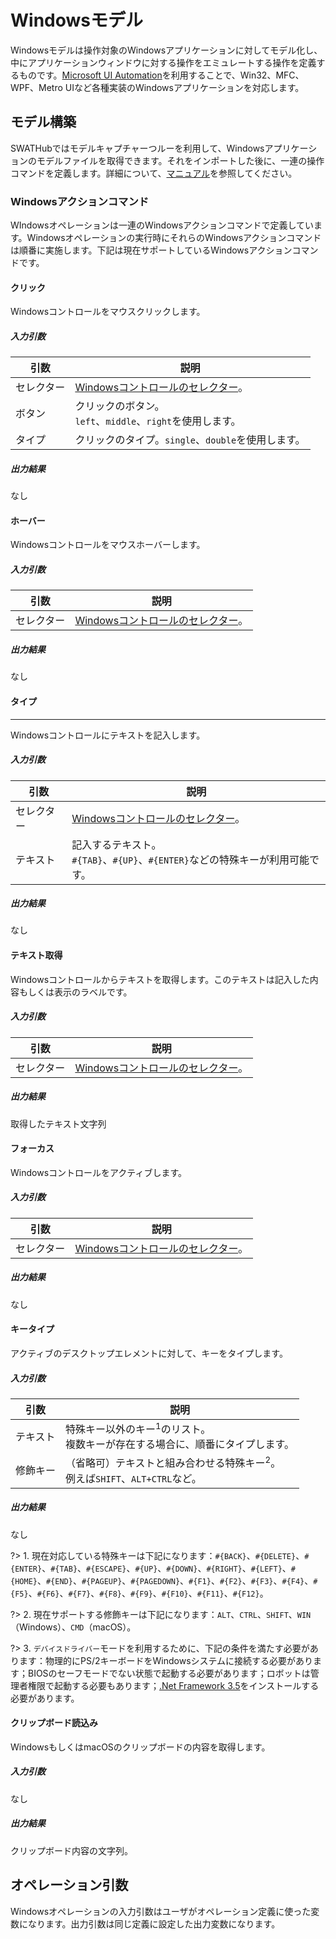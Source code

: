 Windowsモデル
===

Windowsモデルは操作対象のWindowsアプリケーションに対してモデル化し、中にアプリケーションウィンドウに対する操作をエミュレートする操作を定義するものです。[Microsoft UI Automation](https://docs.microsoft.com/en-us/windows/win32/winauto/entry-uiauto-win32)を利用することで、Win32、MFC、WPF、Metro UIなど各種実装のWindowsアプリケーションを対応します。

モデル構築
---

SWATHubではモデルキャプチャーつルーを利用して、Windowsアプリケーションのモデルファイルを取得できます。それをインポートした後に、一連の操作コマンドを定義します。詳細について、[マニュアル](../manual/design_model#windowsモデル)を参照してください。

### Windowsアクションコマンド

WIndowsオペレーションは一連のWindowsアクションコマンドで定義しています。Windowsオペレーションの実行時にそれらのWindowsアクションコマンドは順番に実施します。下記は現在サポートしているWindowsアクションコマンドです。

#### クリック

Windowsコントロールをマウスクリックします。

##### 入力引数

| 引数 | 説明
| ---- | ----
| セレクター  | [Windowsコントロールのセレクター](#Windowsコントロールのセレクター)。
| ボタン  | クリックのボタン。<br>`left`、`middle`、`right`を使用します。
| タイプ  | クリックのタイプ。`single`、`double`を使用します。

##### 出力結果

なし

#### ホーバー

Windowsコントロールをマウスホーバーします。

##### 入力引数

| 引数 | 説明
| ---- | ----
| セレクター  | [Windowsコントロールのセレクター](#Windowsコントロールのセレクター)。

##### 出力結果

なし

#### タイプ
---

Windowsコントロールにテキストを記入します。

##### 入力引数

| 引数 | 説明
| ---- | ----
| セレクター  | [Windowsコントロールのセレクター](#Windowsコントロールのセレクター)。
| テキスト  | 記入するテキスト。<br>`#{TAB}`、`#{UP}`、`#{ENTER}`などの特殊キーが利用可能です。

##### 出力結果

なし

#### テキスト取得

Windowsコントロールからテキストを取得します。このテキストは記入した内容もしくは表示のラベルです。

##### 入力引数

| 引数 | 説明
| ---- | ----
| セレクター  | [Windowsコントロールのセレクター](#Windowsコントロールのセレクター)。

##### 出力結果

取得したテキスト文字列

#### フォーカス

Windowsコントロールをアクティブします。

##### 入力引数

| 引数 | 説明
| ---- | ----
| セレクター  | [Windowsコントロールのセレクター](#Windowsコントロールのセレクター)。

##### 出力結果

なし

#### キータイプ

アクティブのデスクトップエレメントに対して、キーをタイプします。

##### 入力引数

| 引数 | 説明
| ---- | ----
| テキスト  | 特殊キー以外のキー<sup>1</sup>のリスト。<br>複数キーが存在する場合に、順番にタイプします。
| 修飾キー | （省略可）テキストと組み合わせる特殊キー<sup>2</sup>。<br>例えば`SHIFT`、`ALT+CTRL`など。

##### 出力結果

なし

?> 1. 現在対応している特殊キーは下記になります：`#{BACK}`、`#{DELETE}`、`#{ENTER}`、`#{TAB}`、`#{ESCAPE}`、`#{UP}`、`#{DOWN}`、`#{RIGHT}`、`#{LEFT}`、`#{HOME}`、`#{END}`、`#{PAGEUP}`、`#{PAGEDOWN}`、`#{F1}`、`#{F2}`、`#{F3}`、`#{F4}`、`#{F5}`、`#{F6}`、`#{F7}`、`#{F8}`、`#{F9}`、`#{F10}`、`#{F11}`、`#{F12}`。

?> 2. 現在サポートする修飾キーは下記になります：`ALT`、`CTRL`、`SHIFT`、`WIN`（Windows）、`CMD`（macOS）。

?> 3. `デバイスドライバー`モードを利用するために、下記の条件を満たす必要があります：物理的にPS/2キーボードをWindowsシステムに接続する必要があります；BIOSのセーフモードでない状態で起動する必要があります；ロボットは管理者権限で起動する必要もあります；[.Net Framework 3.5](https://www.microsoft.com/en-us/download/details.aspx?id=21)をインストールする必要があります。

#### クリップボード読込み

WindowsもしくはmacOSのクリップボードの内容を取得します。

##### 入力引数
なし

##### 出力結果
クリップボード内容の文字列。

オペレーション引数
---

Windowsオペレーションの入力引数はユーザがオペレーション定義に使った変数になります。出力引数は同じ定義に設定した出力変数になります。
